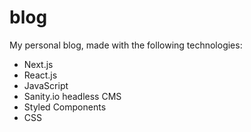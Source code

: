 # blog
My personal blog, made with the following technologies:
- Next.js
- React.js
- JavaScript
- Sanity.io headless CMS
- Styled Components
- CSS